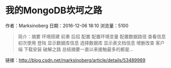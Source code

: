 # 我的MongoDB坎坷之路
作者：Marksinoberg
日期：2016-12-06 18:10
浏览量：5100
> 简介：摘要
环境搭建
前奏
后招
配置
配置环境变量
配置数据路径
查看信息
初次使用
登陆
显示数据库信息
选择数据库
显示表文档信息
增删改查
客户端
下载安装
破解之路
总结摘要一直以来接触最多的都是...

 链接：http://blog.csdn.net/marksinoberg/article/details/53489989
